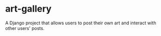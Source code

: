 # art-gallery
A Django project that allows users to post their own art and interact with other users' posts.
